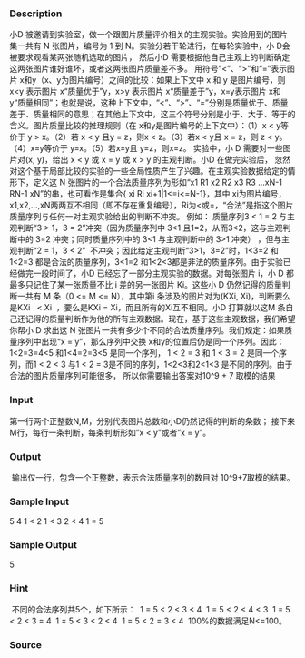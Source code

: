 
### Description
小D 被邀请到实验室，做一个跟图片质量评价相关的主观实验。实验用到的图片集一共有 N 张图片，编号为 1 到 N。实验分若干轮进行，在每轮实验中，小 D会被要求观看某两张随机选取的图片， 然后小D 需要根据他自己主观上的判断确定这两张图片谁好谁坏，或者这两张图片质量差不多。 用符号“<”、“>”和“=”表示图片 x和y（x、y为图片编号）之间的比较：如果上下文中 x 和 y 是图片编号，则 x<y 表示图片 x“质量优于”y，x>y 表示图片 x“质量差于”y，x=y表示图片 x和 y“质量相同”；也就是说，这种上下文中，“<”、“>”、“=”分别是质量优于、质量差于、质量相同的意思；在其他上下文中，这三个符号分别是小于、大于、等于的含义。图片质量比较的推理规则（在 x和y是图片编号的上下文中）：（1）x < y等价于 y > x。（2）若 x < y 且y = z，则x < z。（3）若x < y且 x = z，则 z < y。（4）x=y等价于 y=x。（5）若x=y且 y=z，则x=z。 实验中，小 D 需要对一些图片对(x, y)，给出 x < y 或 x = y 或 x > y 的主观判断。小D 在做完实验后， 忽然对这个基于局部比较的实验的一些全局性质产生了兴趣。在主观实验数据给定的情形下，定义这 N 张图片的一个合法质量序列为形如“x1 R1 x2 R2 x3 R3 …xN-1 RN-1 xN”的串，也可看作是集合{ xi Ri xi+1|1<=i<=N-1}，其中 xi为图片编号，x1,x2,…,xN两两互不相同（即不存在重复编号），Ri为<或=，“合法”是指这个图片质量序列与任何一对主观实验给出的判断不冲突。 例如： 质量序列3 < 1 = 2 与主观判断“3 > 1，3 = 2”冲突（因为质量序列中 3<1 且1=2，从而3<2，这与主观判断中的 3=2 冲突；同时质量序列中的 3<1 与主观判断中的 3>1 冲突） ，但与主观判断“2 = 1，3 < 2”  不冲突；因此给定主观判断“3>1，3=2”时，1<3=2 和1<2=3 都是合法的质量序列，3<1=2 和1<2<3都是非法的质量序列。由于实验已经做完一段时间了，小D 已经忘了一部分主观实验的数据。对每张图片 i，小 D 都最多只记住了某一张质量不比 i 差的另一张图片 Ki。这些小 D 仍然记得的质量判断一共有 M 条（0 <= M <= N），其中第i 条涉及的图片对为(KXi, Xi)，判断要么是KXi   < Xi  ，要么是KXi = Xi，而且所有的Xi互不相同。小D 打算就以这M 条自己还记得的质量判断作为他的所有主观数据。现在，基于这些主观数据，我们希望你帮小 D 求出这 N 张图片一共有多少个不同的合法质量序列。我们规定：如果质量序列中出现“x = y”，那么序列中交换 x和y的位置后仍是同一个序列。因此： 1<2=3=4<5 和1<4=2=3<5 是同一个序列， 1 < 2 = 3 和 1 < 3 = 2 是同一个序列，而1 < 2 < 3 与1 < 2 = 3是不同的序列，1<2<3和2<1<3 是不同的序列。由于合法的图片质量序列可能很多， 所以你需要输出答案对10^9 + 7 取模的结果


### Input
第一行两个正整数N,M，分别代表图片总数和小D仍然记得的判断的条数；
接下来M行，每行一条判断，每条判断形如”x < y”或者”x = y”。 
### Output
 输出仅一行，包含一个正整数，表示合法质量序列的数目对 10^9+7取模的结果。
### Sample Input
5 4 
1 < 2 
1 < 3 
2 < 4 
1 = 5 
### Sample Output
5

### Hint
 不同的合法序列共5个，如下所示： 
1 = 5 < 2 < 3 < 4 
1 = 5 < 2 < 4 < 3 
1 = 5 < 2 < 3 = 4 
1 = 5 < 3 < 2 < 4 
1 = 5 < 2 = 3 < 4 
100%的数据满足N<=100。  

### Source
